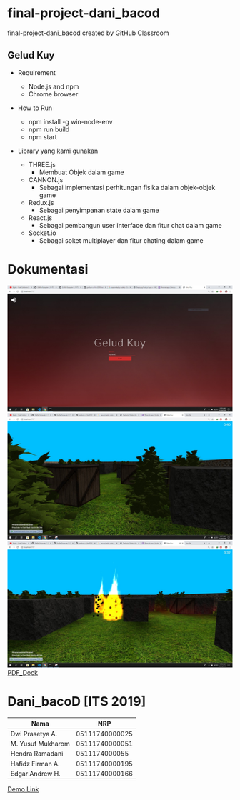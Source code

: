 # final-project-dani_bacod
final-project-dani_bacod created by GitHub Classroom

## Gelud Kuy
- Requirement
    - Node.js and npm
    - Chrome browser

- How to Run
    - npm install -g win-node-env
    - npm run build
    - npm start

- Library yang kami gunakan
    - THREE.js
        - Membuat Objek dalam game
    - CANNON.js
        - Sebagai implementasi perhitungan fisika dalam objek-objek game
    - Redux.js
        - Sebagai penyimpanan state dalam game
    - React.js
        - Sebagai pembangun user interface dan fitur chat dalam game
    - Socket.io
        - Sebagai soket multiplayer dan fitur chating dalam game

# Dokumentasi
![SS1](/dokumentasi/images/1.jpeg)
![SS2](/dokumentasi/images/2.jpeg)
![SS3](/dokumentasi/images/3.jpeg)
[PDF_Dock](/dokumentasi/Proposal_FP-dani_bacoD)


# Dani_bacoD [ITS 2019] 
Nama | NRP
------------ | -------------
Dwi Prasetya A. | 05111740000025
M. Yusuf Mukharom | 05111740000051
Hendra Ramadani | 0511174000055
Hafidz Firman A. | 05111740000195
Edgar Andrew H. | 05111740000166

[Demo Link](#)
 
